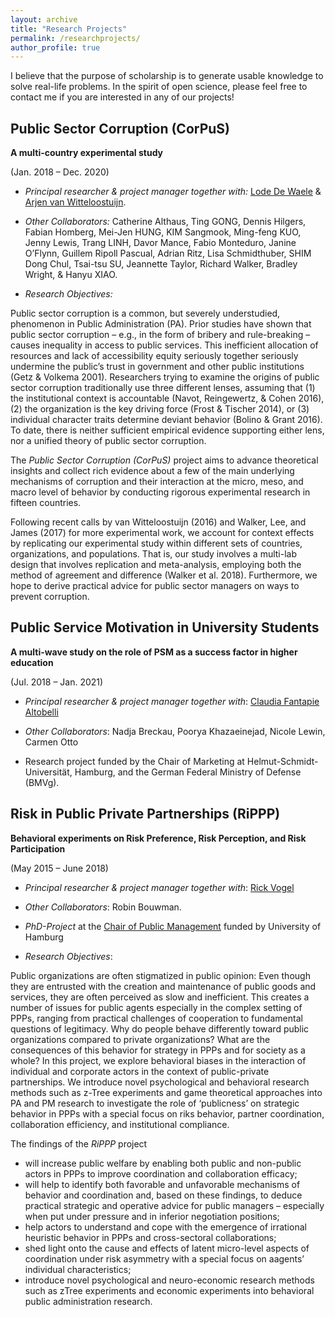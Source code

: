 ```yaml
---
layout: archive
title: "Research Projects"
permalink: /researchprojects/
author_profile: true
---
```


I believe that the purpose of scholarship is to generate usable knowledge to solve real-life problems. In the spirit of open science, please feel free to contact me if you are interested in any of our projects!



<h2>Public Sector Corruption (CorPuS)</h2>

**A multi-country experimental study**      

(Jan. 2018 – Dec. 2020)

* *Principal researcher & project manager together with:*  	<a href="https://www.uantwerpen.be/en/staff/lode-dewaele/">Lode De Waele</a> & <a href="https://www.knaw.nl/nl/leden/leden/14889">Arjen van Witteloostuijn</a>.

* *Other Collaborators:* Catherine Althaus, Ting GONG, Dennis Hilgers, Fabian Homberg, Mei-Jen HUNG, KIM Sangmook, Ming-feng KUO, Jenny Lewis, Trang LINH, Davor Mance, Fabio Monteduro, Janine O’Flynn, Guillem Ripoll Pascual, Adrian Ritz, Lisa Schmidthuber, SHIM Dong Chul, Tsai-tsu SU, Jeannette Taylor, Richard Walker, Bradley Wright, & Hanyu XIAO.

* *Research Objectives:*

Public sector corruption is a common, but severely understudied, phenomenon in Public Administration (PA). Prior studies have shown that public sector corruption – e.g., in the form of bribery and rule-breaking – causes inequality in access to public services. This inefficient allocation of resources and lack of accessibility equity seriously together seriously undermine the public’s trust in government and other public institutions (Getz & Volkema 2001). Researchers trying to examine the origins of public sector corruption traditionally use three different lenses, assuming that (1) the institutional context is accountable (Navot, Reingewertz, & Cohen 2016), (2) the organization is the key driving force (Frost & Tischer 2014), or (3) individual character traits determine deviant behavior (Bolino & Grant 2016). To date, there is neither sufficient empirical evidence supporting either lens, nor a unified theory of public sector corruption.

The *Public Sector Corruption (CorPuS)* project aims to advance theoretical insights and collect rich evidence about a few of the main underlying mechanisms of corruption and their interaction at the micro, meso, and macro level of behavior by conducting rigorous experimental research in fifteen countries.

Following recent calls by van Witteloostuijn (2016) and Walker, Lee, and James (2017) for more experimental work, we account for context effects by replicating our experimental study within different sets of countries, organizations, and populations. That is, our study involves a multi-lab design that involves replication and meta-analysis, employing both the method of agreement and difference (Walker et al. 2018). Furthermore, we hope to derive practical advice for public sector managers on ways to prevent corruption.



<h2>Public Service Motivation in University Students</h2>

**A multi-wave study on the role of PSM as a success factor in higher education**

(Jul. 2018 – Jan. 2021)

* *Principal researcher & project manager together with*:  	<a href="https://www.hsu-hh.de/marketing/team#details-0-0">Claudia Fantapie Altobelli</a>

* *Other Collaborators*: Nadja Breckau, Poorya Khazaeinejad, Nicole Lewin, Carmen Otto

* Research project funded by the Chair of Marketing at Helmut-Schmidt-Universität, Hamburg, and the German Federal Ministry of Defense (BMVg).




<h2>Risk in Public Private Partnerships (RiPPP)</h2>

**Behavioral experiments on Risk Preference, Risk Perception, and Risk Participation**

(May 2015 – June 2018)


* *Principal researcher & project manager together with*:  	<a href="https://www.wiso.uni-hamburg.de/en/fachbereich-sozoek/professuren/vogel-rick/team/vogel-rick.html">Rick Vogel</a>

* *Other Collaborators*: Robin Bouwman.

* *PhD-Project* at the  	<a href="https://www.wiso.uni-hamburg.de/en/fachbereich-sozoek/professuren/vogel-rick/forschung/forschungsprojekte/rippp.html">Chair of Public Management</a> funded by University of Hamburg

* *Research Objectives*:

Public organizations are often stigmatized in public opinion: Even though they are entrusted with the creation and maintenance of public goods and services, they are often perceived as slow and inefficient. This creates a number of issues for public agents especially in the complex setting of PPPs, ranging from practical challenges of cooperation to fundamental questions of legitimacy.
Why do people behave differently toward public organizations compared to private organizations? What are the consequences of this behavior for strategy in PPPs and for society as a whole?
In this project, we explore behavioral biases in the interaction of individual and corporate actors in the context of public-private partnerships. We introduce novel psychological and behavioral research methods such as z-Tree experiments and game theoretical approaches into PA and PM research to investigate the role of ‘publicness’ on strategic behavior in PPPs with a special focus on riks behavior, partner coordination, collaboration efficiency, and institutional compliance.

The findings of the *RiPPP* project
* will increase public welfare by enabling both public and non-public actors in PPPs to improve coordination and collaboration efficacy;
* will help to identify both favorable and unfavorable mechanisms of behavior and coordination and, based on these findings, to deduce practical strategic and operative advice for public managers – especially when put under pressure and in inferior negotiation positions;
* help actors to understand and cope with the emergence of irrational heuristic behavior in PPPs and cross-sectoral collaborations;
* shed light onto the cause and effects of latent micro-level aspects of coordination under risk asymmetry with a special focus on aagents’ individual characteristics;
* introduce novel psychological and neuro-economic research methods such as zTree experiments and economic experiments into behavioral public administration research.
